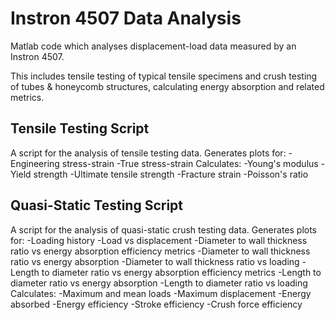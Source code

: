 # Instron 4507 Data Analysis
Matlab code which analyses displacement-load data measured by an Instron 4507. 

This includes tensile testing of typical tensile specimens and crush testing of tubes &amp; honeycomb structures, calculating energy absorption and related metrics.

## Tensile Testing Script

A script for the analysis of tensile testing data. Generates plots for: 
-Engineering stress-strain
-True stress-strain
Calculates: 
-Young's modulus
-Yield strength
-Ultimate tensile strength
-Fracture strain
-Poisson's ratio

## Quasi-Static Testing Script

A script for the analysis of quasi-static crush testing data. Generates plots for: 
-Loading history
-Load vs displacement
-Diameter to wall thickness ratio vs energy absorption efficiency metrics
-Diameter to wall thickness ratio vs energy absorption
-Diameter to wall thickness ratio vs loading 
-Length to diameter ratio vs energy absorption efficiency metrics
-Length to diameter ratio vs energy absorption
-Length to diameter ratio vs loading 
Calculates:
-Maximum and mean loads
-Maximum displacement
-Energy absorbed
-Energy efficiency
-Stroke efficiency
-Crush force efficiency
